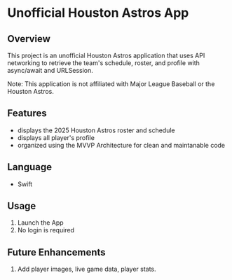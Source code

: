 # Unofficial Houston Astros App

## Overview

This project is an unofficial Houston Astros application that uses API networking to retrieve the team's schedule, roster, and profile with async/await and URLSession.

Note: This application is not affiliated with Major League Baseball or the Houston Astros. 
## Features
* displays the 2025 Houston Astros roster and schedule
* displays all player's profile
* organized using the MVVP Architecture for clean and maintanable code

## Language
* Swift

## Usage
1. Launch the App
2. No login is required

## Future Enhancements
1. Add player images, live game data, player stats.
